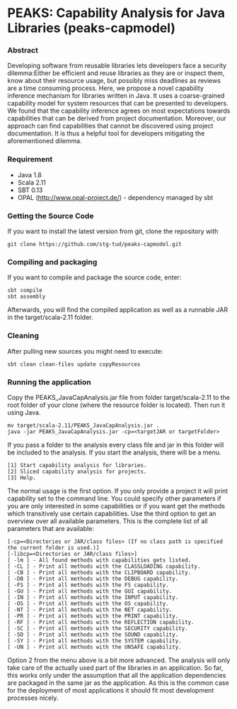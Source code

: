 # PEAKS: Capability Analysis for Java Libraries (peaks-capmodel)

###  Abstract
Developing software from reusable libraries lets developers face a security dilemma:Either be efficient and reuse libraries as they are or inspect them, know about their resource usage, but possibly miss deadlines as reviews are a time consuming process. Here, we propose a novel capability inference mechanism for libraries written in Java. It uses a coarse-grained capability model for system resources that can be presented to developers. We found that the capability inference agrees on most expectations towards capabilities that can be derived from project documentation. Moreover, our approach can find capabilities that cannot be discovered using project documentation. It is thus a helpful tool for developers mitigating the aforementioned dilemma.

### Requirement

* Java 1.8
* Scala 2.11
* SBT 0.13
* OPAL (http://www.opal-project.de/) - dependency managed by sbt

### Getting the Source Code

If you want to install the latest version from git, clone the repository with

    git clone https://github.com/stg-tud/peaks-capmodel.git
  
### Compiling and packaging

If you want to compile and package the source code, enter: 

    sbt compile
    sbt assembly

Afterwards, you will find the compiled application as well as a runnable JAR in the target/scala-2.11 folder.

### Cleaning 

After pulling new sources you might need to execute:

    sbt clean clean-files update copyResources

### Running the application

Copy the PEAKS_JavaCapAnalysis.jar file from folder target/scala-2.11 to the root folder of your clone (where the resource folder is located). Then run it using Java.

    mv target/scala-2.11/PEAKS_JavaCapAnalysis.jar .
    java -jar PEAKS_JavaCapAnalysis.jar -cp=<targetJAR or targetFolder>

If you pass a folder to the analysis every class file and jar in this folder will be included to the analysis.
If you start the analysis, there will be a menu. 

    [1] Start capability analysis for libraries.
    [2] Sliced capability analysis for projects.
    [3] Help.

The normal usage is the first option. If you only provide a project it will print capability set to the command line. You could specify other parameters if you are only interested in some capabilities or if you want get the methods which transitively use certain capabilities. Use the third option to get an overview over all available parameters.
This is the complete list of all parameters that are available:

    [-cp=<Directories or JAR/class files> (If no class path is specified the current folder is used.)]
    [-libcp=<Directories or JAR/class files>]
    [ -lm ] - All found methods with capabilities gets listed.
    [ -CL ] - Print all methods with the CLASSLOADING capability.
    [ -CB ] - Print all methods with the CLIPBOARD capability.
    [ -DB ] - Print all methods with the DEBUG capability.
    [ -FS ] - Print all methods with the FS capability.
    [ -GU ] - Print all methods with the GUI capability.
    [ -IN ] - Print all methods with the INPUT capability.
    [ -OS ] - Print all methods with the OS capability.
    [ -NT ] - Print all methods with the NET capability.
    [ -PR ] - Print all methods with the PRINT capability.
    [ -RF ] - Print all methods with the REFLECTION capability.
    [ -SC ] - Print all methods with the SECURITY capability.
    [ -SD ] - Print all methods with the SOUND capability.
    [ -SY ] - Print all methods with the SYSTEM capability.
    [ -UN ] - Print all methods with the UNSAFE capability.

Option 2 from the menu above is a bit more advanced. The analysis will only take care of the actually used part of the libraries in an application. So far, this works only under the assumption that all the application dependencies are packaged in the same jar as the application. As this is the common case for the deployment of most applications it should fit most development processes nicely.
